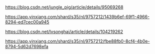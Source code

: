 https://blog.csdn.net/jungle_pig/article/details/95069268

https://app.yinxiang.com/shard/s35/nl/9757212/1439b6ef-69f1-4966-8294-ed7cec00a945

https://blog.csdn.net/lvsonghai/article/details/104219262


https://app.yinxiang.com/shard/s35/nl/9757212/fbe88fb0-8cf4-4b0e-8794-5d62d7698efa
